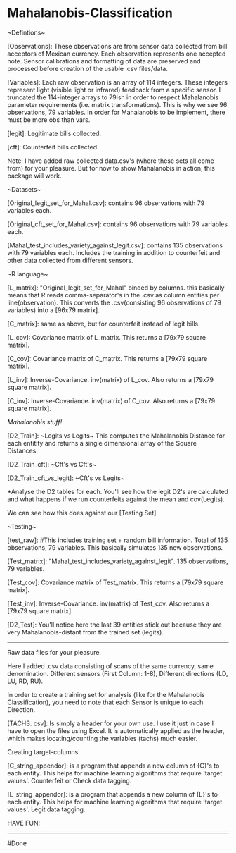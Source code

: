 # Mahalanobis-Classification

~Defintions~

[Observations]: These observations are from sensor data collected from bill acceptors of Mexican currency. 
Each observation represents one accepted note. 
Sensor calibrations and formatting of data are preserved and processed before creation of the usable .csv files/data. 

[Variables]: Each raw observation is an array of 114 integers. These integers represent light (visible light or infrared) feedback from a specific sensor. I truncated the 114-integer arrays to 79ish in order to respect Mahalanobis parameter requirements (i.e. matrix transformations). This is why we see 96 observations, 79 variables. In order for Mahalanobis to be implement, there must be more obs than vars. 

[legit]: Legitimate bills collected. 

[cft]: Counterfeit bills collected. 


Note:
I have added raw collected data.csv's (where these sets all come from) for your pleasure. 
But for now to show Mahalanobis in action, this package will work. 


~Datasets~

[Original_legit_set_for_Mahal.csv]: contains 96 observations with 79 variables each. 

[Original_cft_set_for_Mahal.csv]: contains 96 observations with 79 variables each. 

[Mahal_test_includes_variety_against_legit.csv]: contains 135 observations with 79 variables each. Includes the training in addition to counterfeit and other data collected from different sensors. 


~R language~

[L_matrix]: "Original_legit_set_for_Mahal" binded by columns. this basically means that R reads comma-separator's in the .csv as column entities per line(observation). This converts the .csv(consisting 96 observations of 79 variables) into a [96x79 matrix]. 

[C_matrix]: same as above, but for counterfeit instead of legit bills. 

[L_cov]: Covariance matrix of L_matrix. This returns a [79x79 square matrix].

[C_cov]: Covariance matrix of C_matrix. This returns a [79x79 square matrix].

[L_inv]: Inverse-Covariance. inv(matrix) of L_cov. Also returns a [79x79 square matrix].

[C_inv]: Inverse-Covariance. inv(matrix) of C_cov. Also returns a [79x79 square matrix].


*Mahalanobis stuff!*

[D2_Train]: ~Legits vs Legits~  This computes the Mahalanobis Distance for each entitity and returns a single dimensional array of the Square Distances. 

[D2_Train_cft]: ~Cft's vs Cft's~ 

[D2_Train_cft_vs_legit]: ~Cft's vs Legits~


*Analyse the D2 tables for each. You'll see how the legit D2's are calculated and what happens if we run counterfeits against the mean and cov(Legits). 


We can see how this does against our [Testing Set]

~Testing~

[test_raw]: #This includes training set + random bill information. Total of 135 observations, 79 variables. 
This basically simulates 135 new observations.

[Test_matrix]: "Mahal_test_includes_variety_against_legit". 135 observations, 79 variables. 

[Test_cov]: Covariance matrix of Test_matrix. This returns a [79x79 square matrix].

[Test_inv]: Inverse-Covariance. inv(matrix) of Test_cov. Also returns a [79x79 square matrix].


[D2_Test]: You'll notice here the last 39 entities stick out because they are very Mahalanobis-distant from the trained set (legits).

_______________________________________________________________________________________________

Raw data files for your pleasure.

Here I added .csv data consisting of scans of the same currency, same denomination. Different sensors (First Column: 1-8), Different directions (LD, LU, RD, RU). 

In order to create a training set for analysis (like for the Mahalanobis Classification), you need to note that each Sensor is unique to each Direction. 

[TACHS. csv]: Is simply a header for your own use. I use it just in case I have to open the files using Excel. It is automatically applied as the header, which makes locating/counting the variables (tachs) much easier. 

Creating target-columns

[C_string_appendor]: is a program that appends a new column of {C}'s to each entity. This helps for machine learning algorithms that require 'target values'. Counterfeit or Check data tagging. 

[L_string_appendor]: is a program that appends a new column of {L}'s to each entity. This helps for machine learning algorithms that require 'target values'.  Legit data tagging. 


HAVE FUN!
_______________________________________________________________________________________________

#Done



